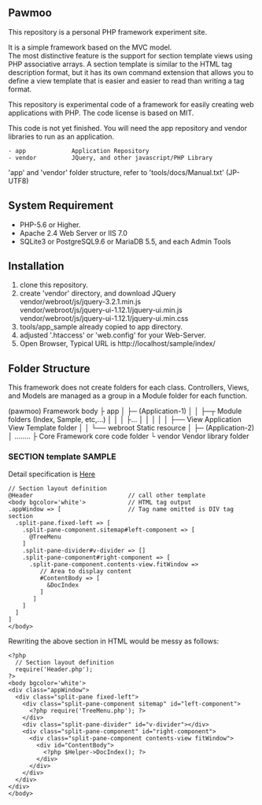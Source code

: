 ## Pawmoo

This repository is a personal PHP framework experiment site.  
  
It is a simple framework based on the MVC model.  
The most distinctive feature is the support for section template views using PHP associative arrays.
A section template is similar to the HTML tag description format, but it has its own command extension that allows you to define a view template that is easier and easier to read than writing a tag format.

This repository is experimental code of a framework for easily creating web applications with PHP.
The code license is based on MIT.

This code is not yet finished.
You will need the app repository and vendor libraries to run as an application.

```
- app             Application Repository
- vendor          JQuery, and other javascript/PHP Library
```
'app' and 'vendor' folder structure, refer to 'tools/docs/Manual.txt' (JP-UTF8)

## System Requirement

+ PHP-5.6 or Higher.
+ Apache 2.4 Web Server or IIS 7.0
+ SQLite3 or PostgreSQL9.6 or MariaDB 5.5, and each Admin Tools

## Installation

1. clone this repository.
1. create 'vendor' directory, and download JQuery  
    vendor/webroot/js/jquery-3.2.1.min.js  
    vendor/webroot/js/jquery-ui-1.12.1/jquery-ui.min.js  
    vendor/webroot/js/jquery-ui-1.12.1/jquery-ui.min.css  
1. tools/app_sample already copied to app directory.
1. adjusted '.htaccess' or 'web.config' for your Web-Server.
1. Open Browser, Typical URL is http://localhost/sample/index/

## Folder Structure

This framework does not create folders for each class.
Controllers, Views, and Models are managed as a group in a Module folder for each function.

(pawmoo) Framework body
  ├ app
  │ ├─ (Application-1)
  │ │ ├─┬ Module folders (Index, Sample, etc,...)
  │ │ │  ├…
  │ │ │
  │ │ ├── View     Application View Template folder
  │ │ └── webroot  Static resource
  │ ├─ (Application-2)
  │ ........
  ├ Core      Framework core code folder
  └ vendor    Vendor library folder

### SECTION template SAMPLE

Detail specification is [Here](../../wiki/Home)


```
// Section layout definition
@Header                           // call other template
<body bgcolor='white'>            // HTML tag output
.appWindow => [                   // Tag name omitted is DIV tag section
  .split-pane.fixed-left => [
    .split-pane-component.sitemap#left-component => [
      @TreeMenu
    ]
    .split-pane-divider#v-divider => []
    .split-pane-component#right-component => [
      .split-pane-component.contents-view.fitWindow =>
         // Area to display content
         #ContentBody => [
           &DocIndex
         ]
       ]
    ]
  ]
]
</body>
```
Rewriting the above section in HTML would be messy as follows:
```
<?php 
  // Section layout definition
  require('Header.php'); 
?>
<body bgcolor='white'>
<div class="appWindow">
  <div class="split-pane fixed-left">
    <div class="split-pane-component sitemap" id="left-component">
      <?php require('TreeMenu.php'); ?>
    </div>
    <div class="split-pane-divider" id="v-divider"></div>
    <div class="split-pane-component" id="right-component">
      <div class="split-pane-component contents-view fitWindow">
        <div id="ContentBody">
          <?php $Helper->DocIndex(); ?>
        </div>
      </div>
    </div>
  </div>
</div>
</body>
```